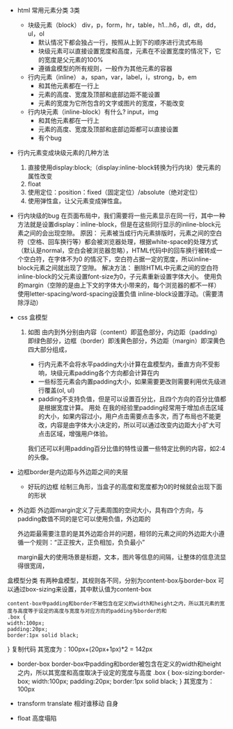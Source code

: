 - html 常用元素分类
    3类
    - 块级元素（block）
        div，p，form，hr，table，h1…h6，dl，dt，dd，ul，ol
        - 默认情况下都会独占一行，按照从上到下的顺序进行流式布局
        - 块级元素可以直接设置宽度和高度，元素在不设置宽度的情况下，它的宽度是父元素的100%
        - 遵循盒模型的所有规则，一般作为其他元素的容器
    - 行内元素（inline）
        a，span，var，label，i，strong，b，em
        - 和其他元素都在一行上
        - 元素的高度、宽度及顶部和底部边距不能设置
        - 元素的宽度为它所包含的文字或图片的宽度，不能改变
    - 行内块元素（inline-block）有什么?
        input，img
        - 和其他元素都在一行上
        - 元素的高度、宽度及顶部和底部边距都可以直接设置
        - 有个bug   

- 行内元素变成块级元素的几种方法
    1. 直接使用display:block;（display:inline-block转换为行内块）使元素的属性改变
    2. float
    3. 使用定位：position：fixed（固定定位）/absolute（绝对定位）
    4. 使用弹性盒，让父元素变成弹性盒。

- 行内块级的bug
    在页面布局中，我们需要将一些元素显示在同一行，其中一种方法就是设置display：inline-block，但是在这些同行显示的inline-block元素之间的会出现空隙。
    原因：
        元素被当成行内元素排版时，元素之间的空白符（空格、回车换行等）都会被浏览器处理，根据white-space的处理方式（默认是normal，空白会被浏览器忽略），HTML代码中的回车换行被转成一个空白符，在字体不为0 的情况下，空白符占据一定的宽度，所以inline-block元素之间就出现了空隙。
    解决方法：
        删除HTML中元素之间的空白符
        inline-block的父元素设置font-size为0，子元素重新设置字体大小。
        使用负的margin（空隙的是由上下文的字体大小带来的，每个浏览器的都不一样）
        使用letter-spacing/word-spacing设置负值
        inline-block设置浮动。（需要清除浮动）

- css 盒模型
    1. 如图
        由内到外分别由内容（content）即蓝色部分，内边距（padding）即绿色部分，边框（border）即浅黄色部分，外边距（margin）即深黄色四大部分组成，
        - 行内元素不会将水平padding大小计算在盒模型内，垂直方向不受影响，块级元素padding各个方向都会计算在内
        - 一些标签元素会内置padding大小，如果需要更改则需要利用优先级进行覆盖(ol, ul)
        - padding不支持负值，但是可以设置百分比，且四个方向的百分比值都是根据宽度计算。
    用处
        在我的经验里padding经常用于增加点击区域的大小，如果内容过小，用户点击需要点击多次，而了布局也不能更改，内容是由字体大小决定的，所以可以通过改变内边距大小扩大可点击区域，增强用户体验。

        我们还可以利用padding百分比值的特性设置一些特定比例的内容，如2:4的头像。

- 边框border是内边距与外边距之间的夹层
    - 好玩的边框
        绘制三角形，当盒子的高度和宽度都为0的时候就会出现下面的形状

    
- 外边距
    外边距margin定义了元素周围的空间大小，具有四个方向，与padding数值不同的是它可以使用负值，外边距的

    外边距最需要注意的是其外边距合并的问题，相邻的元素之间的外边距大小遵循一个规则：“正正按大，正负相加，负负最小”

    margin最大的使用场景是标题，文本，图片等信息的间隔，让整体的信息流显得很宽阔，

盒模型分类
    有两种盒模型，其规则各不同，分别为content-box与border-box
    可以通过box-sizing来设置，其中默认值为content-box

    content-box中padding和border不被包含在定义的width和height之内，所以其元素的宽度与高度等于设定的高度与宽度与对应方向的padding与border的和
    .box {
    width:100px;
    padding:20px;
    border:1px solid black;
}
复制代码
其宽度为：100px+(20px+1px)*2 = 142px

- border-box
    border-box中padding和border被包含在定义的width和height之内，所以其宽度和高度取决于设定的宽度与高度
    .box {
        box-sizing:border-box;
        width:100px;
        padding:20px;
        border:1px solid black;
    }
    其宽度为：100px

- transform translate 相对谁移动
    自身
- float 高度塌陷

